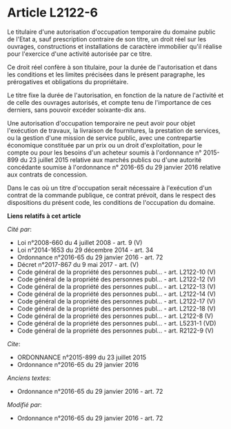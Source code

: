 # Article L2122-6

Le titulaire d'une autorisation d'occupation temporaire du domaine public de l'Etat a, sauf prescription contraire de son
titre, un droit réel sur les ouvrages, constructions et installations de caractère immobilier qu'il réalise pour l'exercice
d'une activité autorisée par ce titre. 

Ce droit réel confère à son titulaire, pour la durée de l'autorisation et dans les conditions et les limites précisées dans
le présent paragraphe, les prérogatives et obligations du propriétaire. 

Le titre fixe la durée de l'autorisation, en fonction de la nature de l'activité et de celle des ouvrages autorisés, et
compte tenu de l'importance de ces derniers, sans pouvoir excéder soixante-dix ans. 

Une autorisation d'occupation temporaire ne peut avoir pour objet l'exécution de travaux, la livraison de fournitures, la
prestation de services, ou la gestion d'une mission de service public, avec une contrepartie économique constituée par un
prix ou un droit d'exploitation, pour le compte ou pour les besoins d'un acheteur soumis à l'ordonnance n° 2015-899 du 23
juillet 2015 relative aux marchés publics ou d'une autorité concédante  soumise à l'ordonnance n° 2016-65 du 29 janvier 2016
relative aux contrats de concession. 

Dans le cas où un titre d'occupation serait nécessaire à l'exécution d'un contrat de la commande publique, ce contrat
prévoit, dans le respect des dispositions du présent code, les conditions de l'occupation du domaine.

**Liens relatifs à cet article**

_Cité par_:

  - Loi n°2008-660 du 4 juillet 2008 - art. 9 (V)
  - Loi n°2014-1653 du 29 décembre 2014 - art. 34
  - Ordonnance n°2016-65 du 29 janvier 2016 - art. 72
  - Décret n°2017-867 du 9 mai 2017 - art. (V)
  - Code général de la propriété des personnes publ... - art. L2122-10 (V)
  - Code général de la propriété des personnes publ... - art. L2122-12 (V)
  - Code général de la propriété des personnes publ... - art. L2122-13 (V)
  - Code général de la propriété des personnes publ... - art. L2122-14 (V)
  - Code général de la propriété des personnes publ... - art. L2122-17 (V)
  - Code général de la propriété des personnes publ... - art. L2122-18 (V)
  - Code général de la propriété des personnes publ... - art. L2122-8 (V)
  - Code général de la propriété des personnes publ... - art. L5231-1 (VD)
  - Code général de la propriété des personnes publ... - art. R2122-9 (V)

_Cite_:

  - ORDONNANCE n°2015-899 du 23 juillet 2015
  - Ordonnance n°2016-65 du 29 janvier 2016

_Anciens textes_:

  - Ordonnance n°2016-65 du 29 janvier 2016 - art. 72

_Modifié par_:

  - Ordonnance n°2016-65 du 29 janvier 2016 - art. 72
